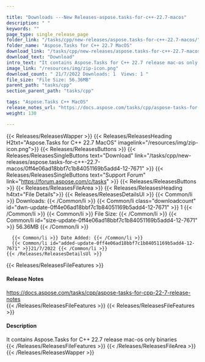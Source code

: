 ```yaml
---

title: "Downloads ---New Releases-aspose.tasks-for-c++-22.7-macos"
description: " "
keywords: ""
page_type: single_release_page
folder_link: "/tasks/cpp/new-releases/aspose.tasks-for-c++-22.7-macos/"
folder_name: "Aspose.Tasks for C++ 22.7 MacOS"
download_link: "/tasks/cpp/new-releases/aspose.tasks-for-c++-22.7-macos/0ff4e06ad18bbf7c1b84051169b5add4-12-7671"
download_text: "Download"
intro_text: "It contains Aspose.Tasks for C++ 22.7 release mac-os only binaries"
image_link: "/resources/img/zip-icon.png"
download_count: " 21/7/2022 Downloads: 1  Views: 1 "
file_size: "File Size: 56.36MB"
parent_path: "tasks/cpp"
section_parent_path: "tasks/cpp"

tags: "Aspose.Tasks C++ MacOS"
release_notes_url: "https://docs.aspose.com/tasks/cpp/aspose-tasks-for-cpp-22-7-release-notes"
weight: 130

---
```


{{< Releases/ReleasesWapper >}}
  {{< Releases/ReleasesHeading H2txt="Aspose.Tasks for C++ 22.7 MacOS" imagelink="/resources/img/zip-icon.png">}}
  {{< Releases/ReleasesButtons >}}
    {{< Releases/ReleasesSingleButtons text="Download" link="/tasks/cpp/new-releases/aspose.tasks-for-c++-22.7-macos/0ff4e06ad18bbf7c1b84051169b5add4-12-7671" >}}
    {{< Releases/ReleasesSingleButtons text="Support Forum" link="https://forum.aspose.com/c/tasks" >}}
  {{< Releases/ReleasesButtons >}}
  {{< Releases/ReleasesFileArea >}}
    {{< Releases/ReleasesHeading h4txt="File Details">}}
    {{< Releases/ReleasesDetailsUl >}}
      {{< Common/li >}} Downloads: {{< /Common/li >}}
      {{< Common/li class="downloadcount" id="dwn-update-0ff4e06ad18bbf7c1b84051169b5add4-12-7671" >}} 1 {{< /Common/li >}}
      {{< Common/li >}} File Size: {{< /Common/li >}}
      {{< Common/li id="size-update-0ff4e06ad18bbf7c1b84051169b5add4-12-7671" >}} 56.36MB {{< /Common/li >}}

      {{< Common/li >}} Date Added: {{< /Common/li >}}
      {{< Common/li id="added-update-0ff4e06ad18bbf7c1b84051169b5add4-12-7671" >}}21/7/2022 {{< /Common/li >}}
    {{< /Releases/ReleasesDetailsUl >}}

  {{< Releases/ReleasesFileFeatures >}}
      <h4>Release Notes</h4><div><a href='https://docs.aspose.com/tasks/cpp/aspose-tasks-for-cpp-22-7-release-notes'>https://docs.aspose.com/tasks/cpp/aspose-tasks-for-cpp-22-7-release-notes</a></div>
  {{< /Releases/ReleasesFileFeatures >}}
  {{< Releases/ReleasesFileFeatures >}}
      <h4>Description</h4><div class="HTMLDescription">It contains Aspose.Tasks for C++ 22.7 release mac-os only binaries</div>
  {{< /Releases/ReleasesFileFeatures >}}
 {{< /Releases/ReleasesFileArea >}}
{{< /Releases/ReleasesWapper >}}


